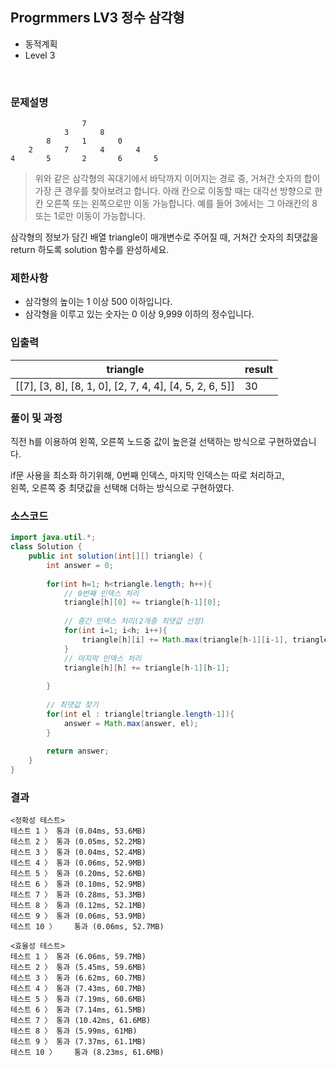 ## Progrmmers LV3 정수 삼각형
- 동적계획
- Level 3

<br>

### 문제설명
```
				7
			3		8
		8		1		0
	2		7		4		4
4		5		2		6		5
```
> 위와 같은 삼각형의 꼭대기에서 바닥까지 이어지는 경로 중, 거쳐간 숫자의 합이 가장 큰 경우를 찾아보려고 합니다. 아래 칸으로 이동할 때는 대각선 방향으로 한 칸 오른쪽 또는 왼쪽으로만 이동 가능합니다. 예를 들어 3에서는 그 아래칸의 8 또는 1로만 이동이 가능합니다.

삼각형의 정보가 담긴 배열 triangle이 매개변수로 주어질 때, 거쳐간 숫자의 최댓값을 return 하도록 solution 함수를 완성하세요.


### 제한사항
- 삼각형의 높이는 1 이상 500 이하입니다.
- 삼각형을 이루고 있는 숫자는 0 이상 9,999 이하의 정수입니다.

### 입출력
|triangle|	result|
|------|-------|
|[[7], [3, 8], [8, 1, 0], [2, 7, 4, 4], [4, 5, 2, 6, 5]]|	30|

### 풀이 및 과정

직전 h를 이용하여 왼쪽, 오른쪽 노드중 값이 높은걸 선택하는 방식으로 구현하였습니다.

if문 사용을 최소화 하기위해, 0번째 인덱스, 마지막 인덱스는 따로 처리하고, <br> 
왼쪽, 오른쪽 중 최댓값을 선택해 더하는 방식으로 구현하였다.



### 소스코드
```java
import java.util.*;
class Solution {
    public int solution(int[][] triangle) {
        int answer = 0;
        
        for(int h=1; h<triangle.length; h++){
            // 0번째 인덱스 처리
            triangle[h][0] += triangle[h-1][0];
            
            // 중간 인덱스 처리(2개중 최댓값 선정)
            for(int i=1; i<h; i++){
                triangle[h][i] += Math.max(triangle[h-1][i-1], triangle[h-1][i]);    
            }
            // 마지막 인덱스 처리
            triangle[h][h] += triangle[h-1][h-1];
            
        }
        
        // 최댓값 찾기
        for(int el : triangle[triangle.length-1]){
            answer = Math.max(answer, el);
        }
        
        return answer;
    }
}
```

### 결과
```
<정확성 테스트>
테스트 1 〉	통과 (0.04ms, 53.6MB)
테스트 2 〉	통과 (0.05ms, 52.2MB)
테스트 3 〉	통과 (0.04ms, 52.4MB)
테스트 4 〉	통과 (0.06ms, 52.9MB)
테스트 5 〉	통과 (0.20ms, 52.6MB)
테스트 6 〉	통과 (0.10ms, 52.9MB)
테스트 7 〉	통과 (0.28ms, 53.3MB)
테스트 8 〉	통과 (0.12ms, 52.1MB)
테스트 9 〉	통과 (0.06ms, 53.9MB)
테스트 10 〉	통과 (0.06ms, 52.7MB)

<효율성 테스트>
테스트 1 〉	통과 (6.06ms, 59.7MB)
테스트 2 〉	통과 (5.45ms, 59.6MB)
테스트 3 〉	통과 (6.62ms, 60.7MB)
테스트 4 〉	통과 (7.43ms, 60.7MB)
테스트 5 〉	통과 (7.19ms, 60.6MB)
테스트 6 〉	통과 (7.14ms, 61.5MB)
테스트 7 〉	통과 (10.42ms, 61.6MB)
테스트 8 〉	통과 (5.99ms, 61MB)
테스트 9 〉	통과 (7.37ms, 61.1MB)
테스트 10 〉	통과 (8.23ms, 61.6MB)
```

